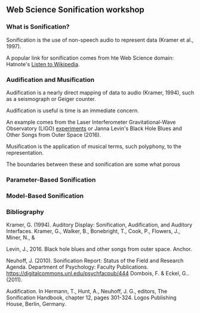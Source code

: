 ## Web Science Sonification workshop

### What is Sonification?

Sonification is the use of non-speech audio to represent data (Kramer et al., 1997). 

A popular link for sonification comes from hte Web Science domain: Hatnote's [Listen to Wikipedia](http://listen.hatnote.com/). 

### Audification and Musification

Audification is a nearly direct mapping of data to audio (Kramer, 1994), such as a seismograph or Geiger counter. 

Audification is useful is time is an immediate concern.

An example comes from the Laser Interferometer Gravitational-Wave Observatory (LIGO) [experiments](https://gwosc.org/audio/) or Janna Levin's Black Hole Blues and Other Songs from Outer Space (2016).

Musification is the application of musical terms, such polyphony, to the representation. 

The boundaries between these and sonification are some what porous 

### Parameter-Based Sonification

### Model-Based Sonification


### Bibliography

Kramer, G. (1994). Auditory Display: Sonification, Audification, and Auditory Interfaces. Kramer, G., Walker, B., Bonebright, T., Cook, P., Flowers, J., Miner, N., & 

Levin, J., 2016. Black hole blues and other songs from outer space. Anchor.

Neuhoff, J. (2010). Sonification Report: Status of the Field and Research Agenda. Department of Psychology: Faculty Publications. https://digitalcommons.unl.edu/psychfacpub/444 Dombois, F. & Eckel, G.. (2011). 

Audification. In Hermann, T., Hunt, A., Neuhoff, J. G., editors, The Sonification Handbook, chapter 12, pages 301-324. Logos Publishing House, Berlin, Germany.



